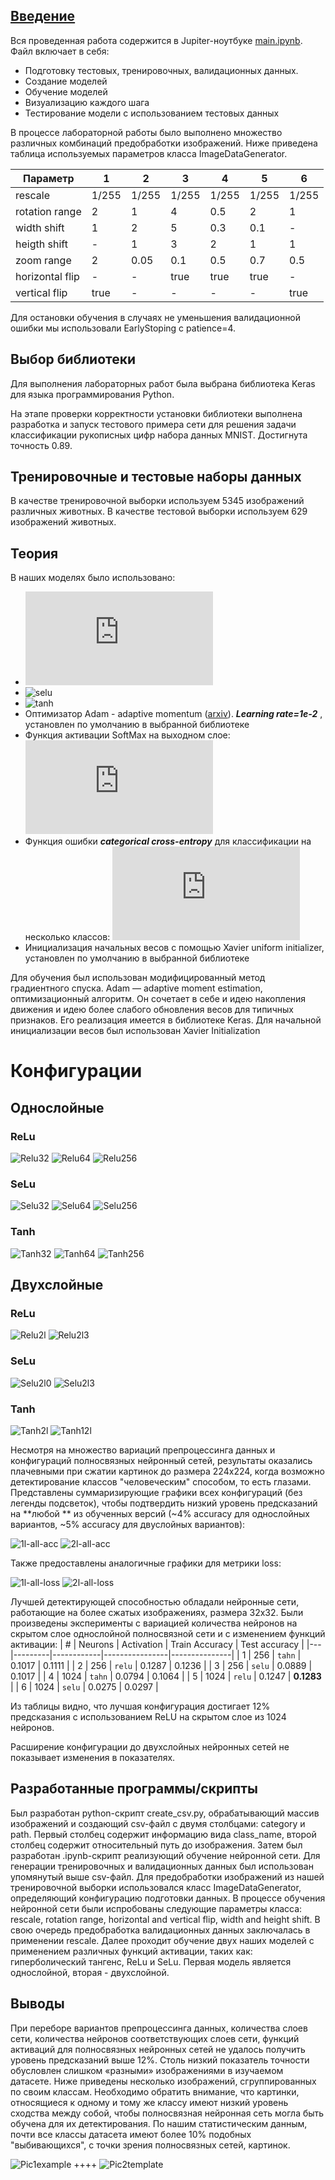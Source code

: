 ## [Введение](../README.md)

Вся проведенная работа содержится в Jupiter-ноутбуке [main.ipynb](./main.ipynb).
Файл включает в себя:
* Подготовку тестовых, тренировочных, валидационных данных.
* Создание моделей
* Обучение моделей
* Визуализацию каждого шага
* Тестирование модели с использованием тестовых данных

В процессе лабораторной работы было выполнено множество различных комбинаций предобработки изображений. Ниже приведена таблица используемых параметров класса ImageDataGenerator.

| Параметр        | 1     | 2     | 3     | 4     | 5     | 6     |
|-----------------|-------|-------|-------|-------|-------|-------|
| rescale         | 1/255 | 1/255 | 1/255 | 1/255 | 1/255 | 1/255 |
| rotation range  | 2     | 1     | 4     | 0.5   | 2     | 1     |
| width shift     | 1     | 2     | 5     | 0.3   | 0.1   | -     |
| heigth shift    | -     | 1     | 3     | 2     | 1     | 1     |
| zoom range      | 2     | 0.05  | 0.1   | 0.5   | 0.7   | 0.5   |
| horizontal flip | -     | -     | true  | true  | true  | -     |
| vertical flip   | true  | -     | -     | -     | -     | true  |

Для остановки обучения в случаях не уменьшения валидационной ошибки мы использовали EarlyStoping c patience=4.

## Выбор библиотеки
Для выполнения лабораторных работ была выбрана библиотека Keras для языка программирования Python.

На этапе проверки корректности установки библиотеки выполнена разработка и запуск тестового примера сети для решения задачи классификации рукописных цифр набора данных MNIST. Достигнута точность 0.89.
## Тренировочные и тестовые наборы данных
В качестве тренировочной выборки используем 5345 изображений различных животных.
В качестве тестовой выборки используем 629 изображений животных.
## Теория
В наших моделях было использовано:
- ![relu](https://latex.codecogs.com/gif.latex?relu%28x%29%20%3D%20%5Cmax%20%280%2C%20x%29)
- ![selu](resources/activation2.png)
- ![tanh](resources/tanh.png)
- Оптимизатор Adam - adaptive momentum ([arxiv](https://arxiv.org/abs/1412.6980v9)).  ***Learning rate=1e-2*** , установлен по умолчанию в выбранной библиотеке
- Функция активации SoftMax на выходном слое: ![softmax](https://latex.codecogs.com/gif.latex?softmax%28x%29%20%3D%20%5Cfrac%7Be%5E%7Bx%7D%7D%7B%5Csum_%7Bk%3D1%7D%5E%7BK%7De%5E%7Bx_%7Bk%7D%7D%7D)
 - Функция ошибки ***categorical cross-entropy*** для классификации на несколько классов:
 ![crossentropy](https://latex.codecogs.com/gif.latex?categorical%5C_crossentropy%20%3D%20-%20%5Cfrac%7B1%7D%7BN%7D%20%5Csum_%7Bi%3D1%7D%5E%7BN%7D%20y_i%20%5Ccdot%20%5Clog%28%5Chat%7By_i%7D%29)
- Инициализация начальных весов с помощью Xavier uniform initializer, установлен по умолчанию в выбранной библиотеке

Для обучения был использован модифицированный метод градиентного спуска. Adam — adaptive moment estimation, оптимизационный алгоритм. Он сочетает в себе и идею накопления движения и идею более слабого обновления весов для типичных признаков. Его реализация имеется в библиотеке Keras. Для начальной инициализации весов был использован Xavier Initialization
# Конфигурации
## Однослойные
### ReLu
![Relu32](resources/1l-32u-relu.png)
![Relu64](resources/1l-64u-relu.png)
![Relu256](resources/1l-256u-relu.png)
### SeLu
![Selu32](resources/1l-32u-selu.png)
![Selu64](resources/1l-64u-selu.png)
![Selu256](resources/1l-256u-selu.png)
### Tanh
![Tanh32](resources/1l-32u-tanh.png)
![Tanh64](resources/1l-64u-tanh.png)
![Tanh256](resources/1l-256u-tanh.png)
## Двухслойные
### ReLu
![Relu2l](resources/2l-512-256-u-relu.png)
![Relu2l3](resources/2l-1024-512-u-relu.png)
### SeLu
![Selu2l0](resources/2l-512-256-u-selu.png)
![Selu2l3](resources/2l-1024-512-u-selu.png)
### Tanh
![Tanh2l](resources/2l-512-256-u-tanh.png)
![Tanh12l](resources/2l-1024-512-u-tanh.png)

Несмотря на множество вариаций препроцессинга данных и конфигураций полносвязных нейронный сетей, результаты оказались плачевными при сжатии картинок до размера 224х224, когда возможно детектирование классов "человеческим" способом, то есть глазами. Представлены суммаризирующие графики всех конфигураций (без легенды подсветок), чтобы подтвердить низкий уровень предсказаний на **любой ** из обученных версий (~4% accuracy для однослойных вариантов, ~5% accuracy для двуслойных вариантов):

![1l-all-acc](resources/1l-acc-all.png)
![2l-all-acc](resources/2l-acc-all.png)

Также предоставлены аналогичные графики для метрики loss:

![1l-all-loss](resources/1l-loss-all.png)
![2l-all-loss](resources/2l-loss-all.png)

Лучшей детектирующей способностью обладали нейронные сети, работающие на более сжатых изображениях, размера 32х32.
Были произведены эксперименты с вариацией количества нейронов на скрытом слое однослойной полносвязной сети и с изменением функций активации:
| # | Neurons | Activation | Train Accuracy | Test accuracy |
|---|---------|------------|----------------|---------------|
| 1 | 256     | `tahn`     |         0.1017 |        0.1111 |
| 2 | 256     | `relu`     | 0.1287         | 0.1236        |
| 3 | 256     | `selu`     | 0.0889         | 0.1017        |
| 4 | 1024    | `tahn`     | 0.0794         | 0.1064        |
| 5 | 1024    | `relu`     | 0.1247         | **0.1283**    |
| 6 | 1024    | `selu`     | 0.0275         | 0.0297        |

Из таблицы видно, что лучшая конфигурация достигает 12% предсказания с использованием ReLU на скрытом слое из 1024 нейронов.

Расширение конфигурации до двухслойных нейронных сетей не показывает изменения в показателях.

## Разработанные программы/скрипты
Был разработан python-скрипт create_csv.py, обрабатывающий массив изображений и создающий csv-файл с двумя столбцами: category и path. Первый столбец содержит информацию вида class_name, второй столбец содержит относительный путь до изображения. Затем был разработан .ipynb-скрипт реализующий обучение нейронной сети. Для генерации тренировочных и валидационных данных был использован упомянутый выше csv-файл. Для предобработки изображений из нашей тренировочной выборки использовался класс ImageDataGenerator, определяющий конфигурацию подготовки данных. В процессе обучения нейронной сети были испробованы следующие параметры класса: rescale, rotation range, horizontal and vertical flip, width and height shift. В свою очередь предобработка валидационных данных заключалась в применении rescale. Далее проходит обучение двух наших моделей с применением различных функций активации, таких как: гиперболический тангенс, ReLu и SeLu. Первая модель является однослойной, вторая - двухслойной.
## Выводы
При переборе вариантов препроцессинга данных, количества слоев сети, количества нейронов соответствующих слоев сети, функций активаций для полносвязных нейронных сетей не удалось получить уровень предсказаний выше 12%.
Столь низкий показатель точности обусловлен слишком «разными» изображениями в изучаемом датасете. Ниже приведены несколько изображений, сгруппированных по своим классам. Необходимо обратить внимание, что картинки, относящиеся к одному и тому же классу имеют низкий уровень сходства между собой, чтобы полносвязная нейронная сеть могла быть обучена для их детектирования. По нашим статистическим данным, почти все классы датасета имеют более 10% подобных "выбивающихся", с точки зрения полносвязных сетей, картинок.

![Pic1example](resources/dataset2.png)
++++
![Pic2template](resources/dataset3.png)
